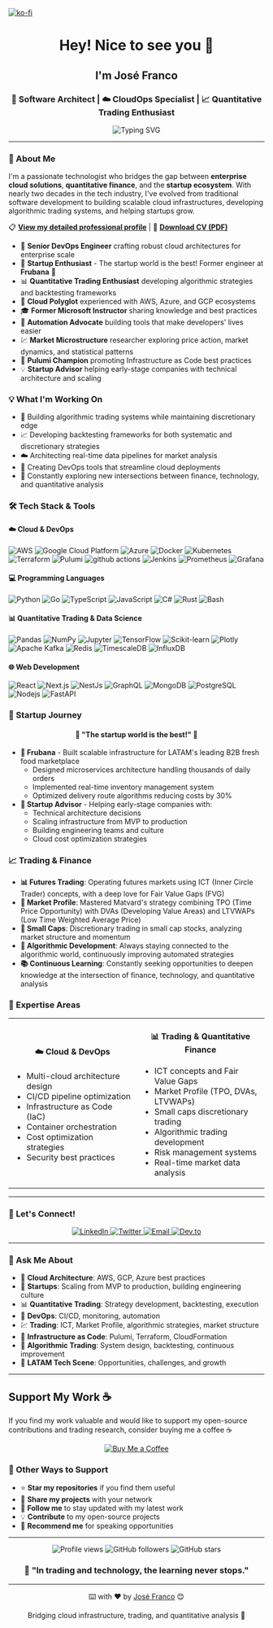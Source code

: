 [![ko-fi](https://www.ko-fi.com/img/githubbutton_sm.svg)](https://ko-fi.com/jefrnc)

<div align="center">
  <h1>Hey! Nice to see you 👋</h1>
  <h2>I'm José Franco</h2>
  <h3>🚀 Software Architect | ☁️ CloudOps Specialist | 📈 Quantitative Trading Enthusiast</h3>
</div>

<div align="center">
  <img src="https://readme-typing-svg.demolab.com?font=Fira+Code&pause=1000&color=2196F3&center=true&vCenter=true&width=435&lines=DevOps+Engineer+with+18%2B+years;Cloud+Architecture+Expert;Algorithmic+Trading+Developer;Infrastructure+as+Code+Advocate" alt="Typing SVG" />
</div>

---

### 🎯 About Me

I'm a passionate technologist who bridges the gap between **enterprise cloud solutions**, **quantitative finance**, and the **startup ecosystem**. With nearly two decades in the tech industry, I've evolved from traditional software development to building scalable cloud infrastructures, developing algorithmic trading systems, and helping startups grow.

📋 **[View my detailed professional profile](./PROFILE.md)** | 📄 **[Download CV (PDF)](./CV.pdf)**

- 🔭 **Senior DevOps Engineer** crafting robust cloud architectures for enterprise scale
- 🚀 **Startup Enthusiast** - The startup world is the best! Former engineer at **Frubana** 🥑
- 📊 **Quantitative Trading Enthusiast** developing algorithmic strategies and backtesting frameworks
- 🏢 **Cloud Polyglot** experienced with AWS, Azure, and GCP ecosystems
- 🎓 **Former Microsoft Instructor** sharing knowledge and best practices
- 🤖 **Automation Advocate** building tools that make developers' lives easier
- 💹 **Market Microstructure** researcher exploring price action, market dynamics, and statistical patterns
- 🌟 **Pulumi Champion** promoting Infrastructure as Code best practices
- 💡 **Startup Advisor** helping early-stage companies with technical architecture and scaling

### 💡 What I'm Working On

- 🔄 Building algorithmic trading systems while maintaining discretionary edge
- 📈 Developing backtesting frameworks for both systematic and discretionary strategies
- ☁️ Architecting real-time data pipelines for market analysis
- 🚀 Creating DevOps tools that streamline cloud deployments
- 🌟 Constantly exploring new intersections between finance, technology, and quantitative analysis

### 🛠️ Tech Stack & Tools

#### ☁️ Cloud & DevOps
<p>
  <img alt="AWS" src="https://img.shields.io/badge/-AWS-232F3E?style=flat-square&logo=amazon-aws&logoColor=white" />
  <img alt="Google Cloud Platform" src="https://img.shields.io/badge/-Google_Cloud_Platform-1a73e8?style=flat-square&logo=google-cloud&logoColor=white" />
  <img alt="Azure" src="https://img.shields.io/badge/-Azure-0089D0?style=flat-square&logo=microsoft-azure&logoColor=white" />
  <img alt="Docker" src="https://img.shields.io/badge/-Docker-46a2f1?style=flat-square&logo=docker&logoColor=white" />
  <img alt="Kubernetes" src="https://img.shields.io/badge/-Kubernetes-326CE5?style=flat-square&logo=kubernetes&logoColor=white" />
  <img alt="Terraform" src="https://img.shields.io/badge/-Terraform-7B42BC?style=flat-square&logo=terraform&logoColor=white" />
  <img alt="Pulumi" src="https://img.shields.io/badge/-Pulumi-8A3391?style=flat-square&logo=pulumi&logoColor=white" />
  <img alt="github actions" src="https://img.shields.io/badge/-Github_Actions-2088FF?style=flat-square&logo=github-actions&logoColor=white" />
  <img alt="Jenkins" src="https://img.shields.io/badge/-Jenkins-D24939?style=flat-square&logo=jenkins&logoColor=white" />
  <img alt="Prometheus" src="https://img.shields.io/badge/-Prometheus-E6522C?style=flat-square&logo=prometheus&logoColor=white" />
  <img alt="Grafana" src="https://img.shields.io/badge/-Grafana-F46800?style=flat-square&logo=grafana&logoColor=white" />
</p>

#### 💻 Programming Languages
<p>
  <img alt="Python" src="https://img.shields.io/badge/-Python-3776AB?style=flat-square&logo=python&logoColor=white" />
  <img alt="Go" src="https://img.shields.io/badge/-Go-00ADD8?style=flat-square&logo=go&logoColor=white" />
  <img alt="TypeScript" src="https://img.shields.io/badge/-TypeScript-007ACC?style=flat-square&logo=typescript&logoColor=white" />
  <img alt="JavaScript" src="https://img.shields.io/badge/-JavaScript-F7DF1E?style=flat-square&logo=javascript&logoColor=black" />
  <img alt="C#" src="https://img.shields.io/badge/-C%23-239120?style=flat-square&logo=c-sharp&logoColor=white" />
  <img alt="Rust" src="https://img.shields.io/badge/-Rust-000000?style=flat-square&logo=rust&logoColor=white" />
  <img alt="Bash" src="https://img.shields.io/badge/-Bash-4EAA25?style=flat-square&logo=gnu-bash&logoColor=white" />
</p>

#### 📊 Quantitative Trading & Data Science
<p>
  <img alt="Pandas" src="https://img.shields.io/badge/-Pandas-150458?style=flat-square&logo=pandas&logoColor=white" />
  <img alt="NumPy" src="https://img.shields.io/badge/-NumPy-013243?style=flat-square&logo=numpy&logoColor=white" />
  <img alt="Jupyter" src="https://img.shields.io/badge/-Jupyter-F37626?style=flat-square&logo=jupyter&logoColor=white" />
  <img alt="TensorFlow" src="https://img.shields.io/badge/-TensorFlow-FF6F00?style=flat-square&logo=tensorflow&logoColor=white" />
  <img alt="Scikit-learn" src="https://img.shields.io/badge/-Scikit_learn-F7931E?style=flat-square&logo=scikit-learn&logoColor=white" />
  <img alt="Plotly" src="https://img.shields.io/badge/-Plotly-3F4F75?style=flat-square&logo=plotly&logoColor=white" />
  <img alt="Apache Kafka" src="https://img.shields.io/badge/-Apache_Kafka-231F20?style=flat-square&logo=apache-kafka&logoColor=white" />
  <img alt="Redis" src="https://img.shields.io/badge/-Redis-DC382D?style=flat-square&logo=redis&logoColor=white" />
  <img alt="TimescaleDB" src="https://img.shields.io/badge/-TimescaleDB-FDB515?style=flat-square&logo=timescale&logoColor=black" />
  <img alt="InfluxDB" src="https://img.shields.io/badge/-InfluxDB-22ADF6?style=flat-square&logo=influxdb&logoColor=white" />
</p>

#### 🌐 Web Development
<p>
  <img alt="React" src="https://img.shields.io/badge/-React-45b8d8?style=flat-square&logo=react&logoColor=white" />
  <img alt="Next.js" src="https://img.shields.io/badge/-Next.js-000000?style=flat-square&logo=next.js&logoColor=white" />
  <img alt="NestJs" src="https://img.shields.io/badge/-NestJs-ea2845?style=flat-square&logo=nestjs&logoColor=white" />
  <img alt="GraphQL" src="https://img.shields.io/badge/-GraphQL-E10098?style=flat-square&logo=graphql&logoColor=white" />
  <img alt="MongoDB" src="https://img.shields.io/badge/-MongoDB-13aa52?style=flat-square&logo=mongodb&logoColor=white" />
  <img alt="PostgreSQL" src="https://img.shields.io/badge/-PostgreSQL-336791?style=flat-square&logo=postgresql&logoColor=white" />
  <img alt="Nodejs" src="https://img.shields.io/badge/-Nodejs-43853d?style=flat-square&logo=Node.js&logoColor=white" />
  <img alt="FastAPI" src="https://img.shields.io/badge/-FastAPI-009688?style=flat-square&logo=fastapi&logoColor=white" />
</p>

### 🚀 Startup Journey

<div align="center">
  <h4>💚 "The startup world is the best!" 💚</h4>
</div>

- **🥑 Frubana** - Built scalable infrastructure for LATAM's leading B2B fresh food marketplace
  - Designed microservices architecture handling thousands of daily orders
  - Implemented real-time inventory management system
  - Optimized delivery route algorithms reducing costs by 30%
- **🌱 Startup Advisor** - Helping early-stage companies with:
  - Technical architecture decisions
  - Scaling infrastructure from MVP to production
  - Building engineering teams and culture
  - Cloud cost optimization strategies

### 📈 Trading & Finance

- **📊 Futures Trading**: Operating futures markets using ICT (Inner Circle Trader) concepts, with a deep love for Fair Value Gaps (FVG)
- **🎯 Market Profile**: Mastered Matvard's strategy combining TPO (Time Price Opportunity) with DVAs (Developing Value Areas) and LTVWAPs (Low Time Weighted Average Price)
- **💎 Small Caps**: Discretionary trading in small cap stocks, analyzing market structure and momentum
- **🤖 Algorithmic Development**: Always staying connected to the algorithmic world, continuously improving automated strategies
- **📚 Continuous Learning**: Constantly seeking opportunities to deepen knowledge at the intersection of finance, technology, and quantitative analysis

### 🎯 Expertise Areas

<table>
  <tr>
    <td align="center" width="50%">
      <h4>☁️ Cloud & DevOps</h4>
      <ul align="left">
        <li>Multi-cloud architecture design</li>
        <li>CI/CD pipeline optimization</li>
        <li>Infrastructure as Code (IaC)</li>
        <li>Container orchestration</li>
        <li>Cost optimization strategies</li>
        <li>Security best practices</li>
      </ul>
    </td>
    <td align="center" width="50%">
      <h4>📊 Trading & Quantitative Finance</h4>
      <ul align="left">
        <li>ICT concepts and Fair Value Gaps</li>
        <li>Market Profile (TPO, DVAs, LTVWAPs)</li>
        <li>Small caps discretionary trading</li>
        <li>Algorithmic trading development</li>
        <li>Risk management systems</li>
        <li>Real-time market data analysis</li>
      </ul>
    </td>
  </tr>
</table>

---

### 🤝 Let's Connect!

<div align="center">
  <a href="https://linkedin.com/in/jefrnc" target="_blank">
    <img src="https://img.shields.io/badge/-LinkedIn-0077B5?style=for-the-badge&logo=linkedin&logoColor=white" alt="LinkedIn"/>
  </a>
  <a href="https://twitter.com/jefrnc" target="_blank">
    <img src="https://img.shields.io/badge/-Twitter-1DA1F2?style=for-the-badge&logo=twitter&logoColor=white" alt="Twitter"/>
  </a>
  <a href="mailto:jefrnc@protonmail.com">
    <img src="https://img.shields.io/badge/-Email-D14836?style=for-the-badge&logo=gmail&logoColor=white" alt="Email"/>
  </a>
  <a href="https://dev.to/jefrnc" target="_blank">
    <img src="https://img.shields.io/badge/-Dev.to-0A0A0A?style=for-the-badge&logo=dev.to&logoColor=white" alt="Dev.to"/>
  </a>
</div>

---

### 💬 Ask Me About

- 🚀 **Cloud Architecture**: AWS, GCP, Azure best practices
- 🥑 **Startups**: Scaling from MVP to production, building engineering culture
- 📊 **Quantitative Trading**: Strategy development, backtesting, execution
- 🔧 **DevOps**: CI/CD, monitoring, automation
- 💹 **Trading**: ICT, Market Profile, algorithmic strategies, market structure
- 🌟 **Infrastructure as Code**: Pulumi, Terraform, CloudFormation
- 🤖 **Algorithmic Trading**: System design, backtesting, continuous improvement
- 💚 **LATAM Tech Scene**: Opportunities, challenges, and growth

---

##  Support My Work ☕

If you find my work valuable and would like to support my open-source contributions and trading research, consider buying me a coffee ☕

<div align="center">
  <a href="https://ko-fi.com/jefrnc" target="_blank">
    <img src="https://ko-fi.com/img/githubbutton_sm.svg" alt="Buy Me a Coffee" />
  </a>
</div>

### 🌟 Other Ways to Support

- ⭐ **Star my repositories** if you find them useful
- 🔄 **Share my projects** with your network
- 👥 **Follow me** to stay updated with my latest work
- 💡 **Contribute** to my open-source projects
- 📢 **Recommend me** for speaking opportunities

---

<div align="center">
  <img src="https://komarev.com/ghpvc/?username=jefrnc&label=Profile%20views&color=0e75b6&style=flat" alt="Profile views" />
  <img src="https://img.shields.io/github/followers/jefrnc?label=Followers&style=social" alt="GitHub followers" />
  <img src="https://img.shields.io/github/stars/jefrnc?label=GitHub%20Stars&style=social" alt="GitHub stars" />
</div>

<div align="center">
  <h3>💭 "In trading and technology, the learning never stops."</h3>
</div>

---

<div align="center">
  <p>⌨️ with ❤️ by <a href="https://github.com/jefrnc">José Franco</a> 😊</p>
  <p>Bridging cloud infrastructure, trading, and quantitative analysis 🚀</p>
</div>
